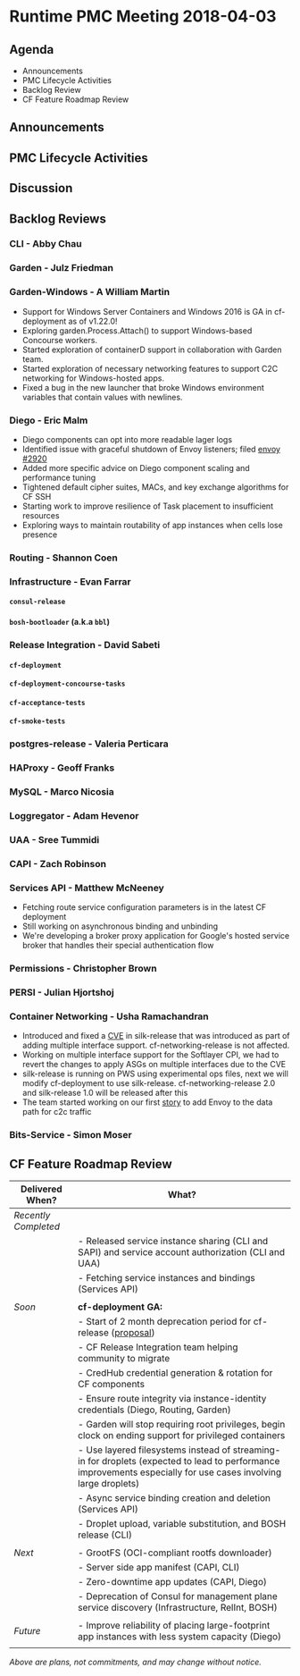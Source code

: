 # Runtime PMC Meeting 2018-04-03

## Agenda

* Announcements
* PMC Lifecycle Activities
* Backlog Review
* CF Feature Roadmap Review


## Announcements


## PMC Lifecycle Activities


## Discussion


## Backlog Reviews

### CLI - Abby Chau



### Garden - Julz Friedman


### Garden-Windows - A William Martin

- Support for Windows Server Containers and Windows 2016 is GA in cf-deployment as of v1.22.0!
- Exploring garden.Process.Attach() to support Windows-based Concourse workers.
- Started exploration of containerD support in collaboration with Garden team.
- Started exploration of necessary networking features to support C2C networking for Windows-hosted apps. 
- Fixed a bug in the new launcher that broke Windows environment variables that contain values with newlines.


### Diego - Eric Malm

- Diego components can opt into more readable lager logs
- Identified issue with graceful shutdown of Envoy listeners; filed [envoy #2920](https://github.com/envoyproxy/envoy/issues/2920)
- Added more specific advice on Diego component scaling and performance tuning
- Tightened default cipher suites, MACs, and key exchange algorithms for CF SSH
- Starting work to improve resilience of Task placement to insufficient resources
- Exploring ways to maintain routability of app instances when cells lose presence


### Routing - Shannon Coen


### Infrastructure - Evan Farrar

#### `consul-release`


#### `bosh-bootloader` (a.k.a `bbl`)



### Release Integration - David Sabeti

#### `cf-deployment`


#### `cf-deployment-concourse-tasks`


#### `cf-acceptance-tests`


#### `cf-smoke-tests`


### postgres-release - Valeria Perticara


### HAProxy - Geoff Franks




### MySQL - Marco Nicosia


### Loggregator - Adam Hevenor


### UAA - Sree Tummidi



### CAPI - Zach Robinson


### Services API - Matthew McNeeney

- Fetching route service configuration parameters is in the latest CF deployment
- Still working on asynchronous binding and unbinding
- We're developing a broker proxy application for Google's hosted service broker that handles their special authentication flow


### Permissions - Christopher Brown



### PERSI - Julian Hjortshoj


### Container Networking - Usha Ramachandran
- Introduced and fixed a [CVE](https://www.cloudfoundry.org/blog/cve-2018-1267/) in silk-release that was introduced as part of adding multiple interface support. cf-networking-release is not affected. 
- Working on multiple interface support for the Softlayer CPI, we had to revert the changes to apply ASGs on multiple interfaces due to the CVE
- silk-release is running on PWS using experimental ops files, next we will modify cf-deployment to use silk-release. cf-networking-release 2.0 and silk-release 1.0 will be released after this
- The team started working on our first [story](https://www.pivotaltracker.com/n/projects/1498342/stories/156282604) to add Envoy to the data path for c2c traffic


### Bits-Service - Simon Moser


## CF Feature Roadmap Review



Delivered When? | What?
------|------
*Recently Completed* | 
|| - Released service instance sharing (CLI and SAPI) and service account authorization (CLI and UAA)
|| - Fetching service instances and bindings (Services API)
||
*Soon* | **cf-deployment GA:**
|| - Start of 2 month deprecation period for cf-release ([proposal](https://docs.google.com/document/d/1KLl4UIQbl92SvYom4fO-LcEoMK1D45KmjA988MwnOR4/edit?usp=sharing))
|| - CF Release Integration team helping community to migrate
|| - CredHub credential generation & rotation for CF components
|| - Ensure route integrity via instance-identity credentials (Diego, Routing, Garden)
|| - Garden will stop requiring root privileges, begin clock on ending support for privileged containers
|| - Use layered filesystems instead of streaming-in for droplets (expected to lead to performance improvements especially for use cases involving large droplets)
|| - Async service binding creation and deletion (Services API)
|| - Droplet upload, variable substitution, and BOSH release (CLI)
||
*Next* | - GrootFS (OCI-compliant rootfs downloader)
|| - Server side app manifest (CAPI, CLI)
|| - Zero-downtime app updates (CAPI, Diego)
|| - Deprecation of Consul for management plane service discovery (Infrastructure, RelInt, BOSH)
||
*Future* | - Improve reliability of placing large-footprint app instances with less system capacity (Diego)
||

*Above are plans, not commitments, and may change without notice.*
